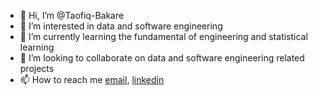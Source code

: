 - 👋 Hi, I’m @Taofiq-Bakare
- 👀 I’m interested in data and software engineering
- 🌱 I’m currently learning the fundamental of engineering and statistical learning
- 💞️ I’m looking to collaborate on data and software engineering related projects
- 📫 How to reach me [email](taofiq01@gmail.com), [linkedin](https://www.linkedin.com/in/taofiqbakarebeng/)

<!---
Taofiq-Bakare/Taofiq-Bakare is a ✨ special ✨ repository because its `README.md` (this file) appears on your GitHub profile.
You can click the Preview link to take a look at your changes.
--->
